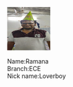 <html>
  <head>
    <title><b>Rockstars</b></title>
     <link rel="stylesheet" type="text/css" href="vam.css">
    </head>
  <body>
    <div class="a">
      <img src="IMG-20200109-WA0023.jpg" width="100px" height="100px">
      <p>Name:Ramana<br>Branch:ECE<br>Nick name:Loverboy</p>
      </div>
    </body>
  </html>
